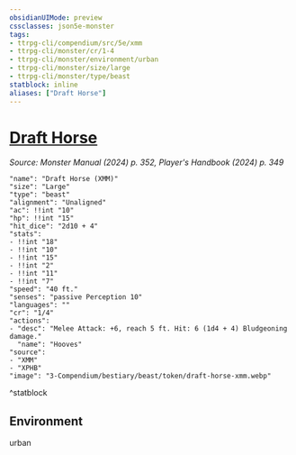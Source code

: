 ```yaml
---
obsidianUIMode: preview
cssclasses: json5e-monster
tags:
- ttrpg-cli/compendium/src/5e/xmm
- ttrpg-cli/monster/cr/1-4
- ttrpg-cli/monster/environment/urban
- ttrpg-cli/monster/size/large
- ttrpg-cli/monster/type/beast
statblock: inline
aliases: ["Draft Horse"]
---
```

# [Draft Horse](3-Compendium\bestiary\beast/draft-horse-xmm.md)
*Source: Monster Manual (2024) p. 352, Player's Handbook (2024) p. 349*  

```statblock
"name": "Draft Horse (XMM)"
"size": "Large"
"type": "beast"
"alignment": "Unaligned"
"ac": !!int "10"
"hp": !!int "15"
"hit_dice": "2d10 + 4"
"stats":
- !!int "18"
- !!int "10"
- !!int "15"
- !!int "2"
- !!int "11"
- !!int "7"
"speed": "40 ft."
"senses": "passive Perception 10"
"languages": ""
"cr": "1/4"
"actions":
- "desc": "Melee Attack: +6, reach 5 ft. Hit: 6 (1d4 + 4) Bludgeoning damage."
  "name": "Hooves"
"source":
- "XMM"
- "XPHB"
"image": "3-Compendium/bestiary/beast/token/draft-horse-xmm.webp"
```
^statblock

## Environment

urban